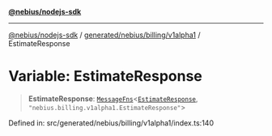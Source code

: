 [**@nebius/nodejs-sdk**](../../../../../README.md)

---

[@nebius/nodejs-sdk](../../../../../README.md) / [generated/nebius/billing/v1alpha1](../README.md) / EstimateResponse

# Variable: EstimateResponse

> **EstimateResponse**: [`MessageFns`](../../../../../runtime/protos/core/interfaces/MessageFns.md)\<[`EstimateResponse`](../interfaces/EstimateResponse.md), `"nebius.billing.v1alpha1.EstimateResponse"`\>

Defined in: src/generated/nebius/billing/v1alpha1/index.ts:140
